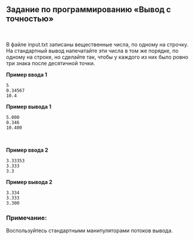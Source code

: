 Задание по программированию «Вывод с точностью»
-----------------------------------------------

 

В файле input.txt записаны вещественные числа, по одному на строчку. На
стандартный вывод напечатайте эти числа в том же порядке, по одному на строке,
но сделайте так, чтобы у каждого из них было ровно три знака после десятичной
точки.

**Пример ввода 1**

~~~~~~~~~~~~~~~~~~~~~~~~~~~~~~~~~~~~~~~~~~~~~~~~~~~~~~~~~~~~~~~~~~~~~~~~~~~~~~~~
5
0.34567
10.4
~~~~~~~~~~~~~~~~~~~~~~~~~~~~~~~~~~~~~~~~~~~~~~~~~~~~~~~~~~~~~~~~~~~~~~~~~~~~~~~~

**Пример вывода 1**

~~~~~~~~~~~~~~~~~~~~~~~~~~~~~~~~~~~~~~~~~~~~~~~~~~~~~~~~~~~~~~~~~~~~~~~~~~~~~~~~
5.000
0.346
10.400
~~~~~~~~~~~~~~~~~~~~~~~~~~~~~~~~~~~~~~~~~~~~~~~~~~~~~~~~~~~~~~~~~~~~~~~~~~~~~~~~

 

**Пример ввода 2**

~~~~~~~~~~~~~~~~~~~~~~~~~~~~~~~~~~~~~~~~~~~~~~~~~~~~~~~~~~~~~~~~~~~~~~~~~~~~~~~~
3.33353
3.333
3.3
~~~~~~~~~~~~~~~~~~~~~~~~~~~~~~~~~~~~~~~~~~~~~~~~~~~~~~~~~~~~~~~~~~~~~~~~~~~~~~~~

**Пример вывода 2**

~~~~~~~~~~~~~~~~~~~~~~~~~~~~~~~~~~~~~~~~~~~~~~~~~~~~~~~~~~~~~~~~~~~~~~~~~~~~~~~~
3.334
3.333
3.300
~~~~~~~~~~~~~~~~~~~~~~~~~~~~~~~~~~~~~~~~~~~~~~~~~~~~~~~~~~~~~~~~~~~~~~~~~~~~~~~~

### **Примечание:**

Воспользуйтесь стандартными манипуляторами потоков вывода.
